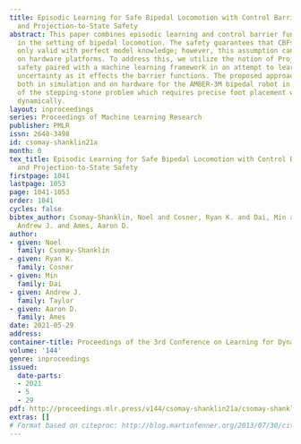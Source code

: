 ```yaml
---
title: Episodic Learning for Safe Bipedal Locomotion with Control Barrier Functions
  and Projection-to-State Safety
abstract: This paper combines episodic learning and control barrier functions (CBFs)
  in the setting of bipedal locomotion. The safety guarantees that CBFs provide are
  only valid with perfect model knowledge; however, this assumption cannot be met
  on hardware platforms. To address this, we utilize the notion of Projection-to-State
  safety paired with a machine learning framework in an attempt to learn the model
  uncertainty as it effects the barrier functions. The proposed approach is demonstrated
  both in simulation and on hardware for the AMBER-3M bipedal robot in the context
  of the stepping-stone problem which requires precise foot placement while walking
  dynamically.
layout: inproceedings
series: Proceedings of Machine Learning Research
publisher: PMLR
issn: 2640-3498
id: csomay-shanklin21a
month: 0
tex_title: Episodic Learning for Safe Bipedal Locomotion with Control Barrier Functions
  and Projection-to-State Safety
firstpage: 1041
lastpage: 1053
page: 1041-1053
order: 1041
cycles: false
bibtex_author: Csomay-Shanklin, Noel and Cosner, Ryan K. and Dai, Min and Taylor,
  Andrew J. and Ames, Aaron D.
author:
- given: Noel
  family: Csomay-Shanklin
- given: Ryan K.
  family: Cosner
- given: Min
  family: Dai
- given: Andrew J.
  family: Taylor
- given: Aaron D.
  family: Ames
date: 2021-05-29
address:
container-title: Proceedings of the 3rd Conference on Learning for Dynamics and Control
volume: '144'
genre: inproceedings
issued:
  date-parts:
  - 2021
  - 5
  - 29
pdf: http://proceedings.mlr.press/v144/csomay-shanklin21a/csomay-shanklin21a.pdf
extras: []
# Format based on citeproc: http://blog.martinfenner.org/2013/07/30/citeproc-yaml-for-bibliographies/
---
```

